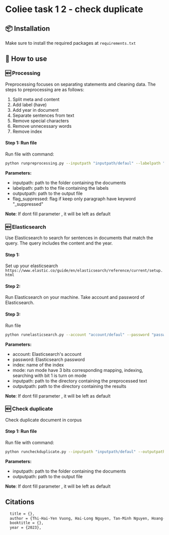 # Coliee task 1 2 - check duplicate


## 📦 Installation

Make sure to install the required packages at `requirements.txt`

## 🚀 How to use

### 🆕 Processing

Preprocessing focuses on separating statements and cleaning data. The steps to preprocessing are as follows:

1. Split meta and content
2. Add label (have)
3. Add year in document
4. Separate sentences from text
5. Remove special characters
6. Remove unnecessary words
7. Remove index

#### Step 1: Run file 

Run file with command:

```bash
python runpreprocessing.py --inputpath "inputpath/defaul" --labelpath "labelpath/defaul" --outputpath "outputpath/defaul" --flag_suppressed "flag_suppressed/defaul"
```

**Parameters:**
* inputpath: path to the folder containing the documents
* labelpath: path to the file containing the labels
* outputpath: path to the output file
* flag_suppressed: flag if keep only paragraph have keyword "_suppressed"

**Note**:
If dont fill parameter , it will be left as default

### 🆕 Elasticsearch

Use Elasticsearch to search for sentences in documents that match the query. The query includes the content and the year.

#### Step 1:
Set up your elasticsearch `https://www.elastic.co/guide/en/elasticsearch/reference/current/setup.html`

#### Step 2:
Run Elasticsearch on your machine. Take account and password of Elasticsearch.

#### Step 3:
Run file
```bash
python runelasticsearch.py --account "account/defaul" --password "password/defaul" --index "index/defaul" --mode = "mode/defaul" --inputpath "inputpath/defaul" --outputpath "outputpath/defaul"
```
**Parameters:**
* account: Elasticsearch's account
* password: Elasticsearch password
* index: name of the index
* mode: run mode have 3 bits corresponding mapping, indexing, searching with bit 1 is turn on mode
* inputpath: path to the directory containing the preprocessed text
* outputpath: path to the directory containing the results

**Note**:
If dont fill parameter , it will be left as default

### 🆕 Check duplicate

Check duplicate document in corpus

#### Step 1: Run file

Run file with command:

```bash
python runcheckduplicate.py --inputpath "inputpath/defaul" --outputpath "outputpath/defaul"
```

**Parameters:**
* inputpath: path to the folder containing the documents
* outputpath: path to the output file

**Note**:
If dont fill parameter , it will be left as default

## Citations  

```bash
  title = {},
  author = {Thi-Hai-Yen Vuong, Hai-Long Nguyen, Tan-Minh Nguyen, Hoang-Trung Nguyen, Thai-Binh Nguyen and Ha-Thanh Nguyen},
  booktitle = {},
  year = {2023},
```